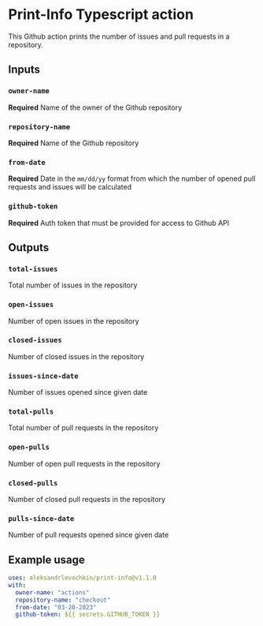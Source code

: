 # Print-Info Typescript action

This Github action prints the number of issues and pull requests in a repository.

## Inputs

### `owner-name`

**Required** Name of the owner of the Github repository

### `repository-name`

**Required** Name of the Github repository

### `from-date`

**Required** Date in the `mm/dd/yy` format from which the number of opened pull requests and issues will be calculated

### `github-token`

**Required** Auth token that must be provided for access to Github API

## Outputs

### `total-issues`

Total number of issues in the repository

### `open-issues`

Number of open issues in the repository

### `closed-issues`

Number of closed issues in the repository

### `issues-since-date`

Number of issues opened since given date

### `total-pulls`

Total number of pull requests in the repository

### `open-pulls`

Number of open pull requests in the repository

### `closed-pulls`

Number of closed pull requests in the repository

### `pulls-since-date`

Number of pull requests opened since given date

## Example usage

```yaml
uses: aleksandrlevochkin/print-info@v1.1.0
with:
  owner-name: "actions"
  repository-name: "checkout"
  from-date: "03-20-2023"
  github-token: ${{ secrets.GITHUB_TOKEN }}
```